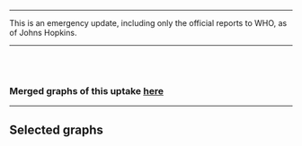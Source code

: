 *********************************************************************************************
This is an emergency update, including only the official reports to WHO, as of Johns Hopkins.
*********************************************************************************************

<br/><br/>



### Merged graphs of this uptake [here](https://github.com/pourmalek/CovidVisualizedCountry/blob/main/20211220/graphs%20merge%2020211220.pdf)


****

## Selected graphs


